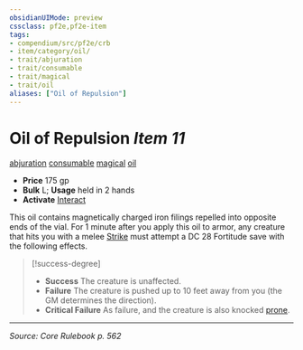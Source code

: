 ```yaml
---
obsidianUIMode: preview
cssclass: pf2e,pf2e-item
tags:
- compendium/src/pf2e/crb
- item/category/oil/
- trait/abjuration
- trait/consumable
- trait/magical
- trait/oil
aliases: ["Oil of Repulsion"]
---
```

# Oil of Repulsion *Item 11*  
[abjuration](abjuration.md "Abjuration School Trait")  [consumable](consumable.md "Consumable Item Trait")  [magical](magical.md "Magical Item Trait")  [oil](oil.md "Oil Item Trait")  

- **Price** 175 gp
- **Bulk** L; **Usage** held in 2 hands
- **Activate** [Interact](interact.md)

This oil contains magnetically charged iron filings repelled into opposite ends of the vial. For 1 minute after you apply this oil to armor, any creature that hits you with a melee [Strike](strike.md) must attempt a DC 28 Fortitude save with the following effects.

> [!success-degree] 
> - **Success** The creature is unaffected.
> - **Failure** The creature is pushed up to 10 feet away from you (the GM determines the direction).
> - **Critical Failure** As failure, and the creature is also knocked [prone](conditions.md#Prone).


---
*Source: Core Rulebook p. 562*